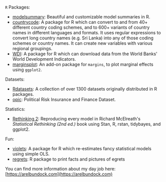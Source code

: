 `R` Packages:

* [modelsummary](https://vincentarelbundock.github.io/modelsummary): Beautiful and customizable model summaries in R. 
* [countrycode](https://vincentarelbundock.github.io/countrycode):  A package for R which can convert to and from 40+ different country coding schemes, and to 600+ variants of country names in different languages and formats. It uses regular expressions to convert long country names (e.g. Sri Lanka) into any of those coding schemes or country names. It can create new variables with various regional groupings. 
* [WDI](https://vincentarelbundock.github.io/WDI): A package for R which can download data from the World Banks' World Development Indicators. 
* [marginsplot](https://github.com/vincentarelbundock/marginsplot): An add-on package for `margins`, to plot marginal effects using `ggplot2`. 

Datasets:

* [Rdatasets](https://vincentarelbundock.github.io/Rdatasets): A collection of over 1300 datasets originally distributed in R packages. 
* [opic](https://github.com/vincentarelbundock/opic): Political Risk Insurance and Finance Dataset. 

Statistics:

* [Rethinking 2](https://vincentarelbundock.github.io/rethinking2): Reproducing every model in Richard McElreath's *Statistical Rethinking (2nd ed.)* book using Stan, R, rstan, tidybayes, and ggplot2.

Fun: 

* [violets](https://github.com/vincentarelbundock/violets): A package for R which re-estimates fancy statistical models using simple OLS. 
* [regrets](https://github.com/vincentarelbundock/regrets): R package to print facts and pictures of egrets 

You can find more information about my day job here: [https://arelbundock.com](https://arelbundock.com)
